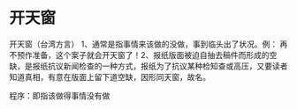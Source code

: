 # 开天窗

开天窗（台湾方言） 1、通常是指事情来该做的没做，事到临头出了状况。例： 再不预作准备，这个案子就会开天窗了！2、报纸版面被迫自抽去稿件而形成的空缺，是报纸抗议新闻检查的一种方式，报纸为了抗议某种检知查或高压，又要读者知道真相，有意在版面上留下道空缺，因形同天窗，故名。

程序：即指该做得事情没有做